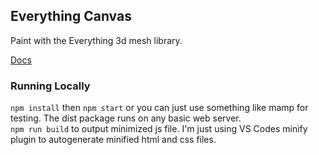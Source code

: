 ## Everything Canvas

Paint with the Everything 3d mesh library. 

[Docs](https://docs.google.com/document/d/1R6eotYhfrLgmEFiWftUPHgll2mr_mccCGWWGxtHagOo/edit?usp=sharing)

### Running Locally  
`npm install` then `npm start` or you can just use something like mamp for testing. The dist package runs on any basic web server.  
`npm run build` to output minimized js file. I'm just using VS Codes minify plugin to autogenerate minified html and css files.  






